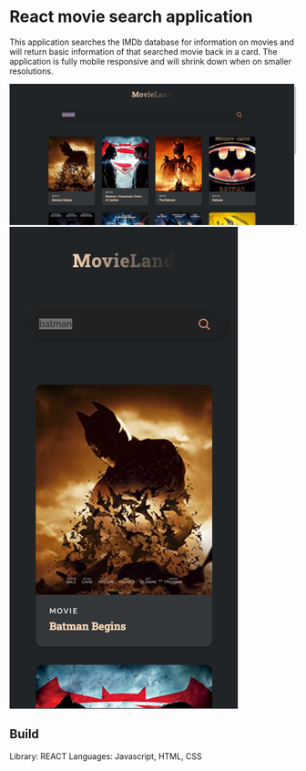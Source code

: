 # React movie search application

This application searches the IMDb database for information on movies and will return basic information of that searched movie back in a card. The application is fully mobile responsive and will shrink down when on smaller resolutions.

![full screen](./pictures/desktop.png)
![mobile screen](./pictures/mobile.png)


## Build

Library: REACT
Languages: Javascript, HTML, CSS

